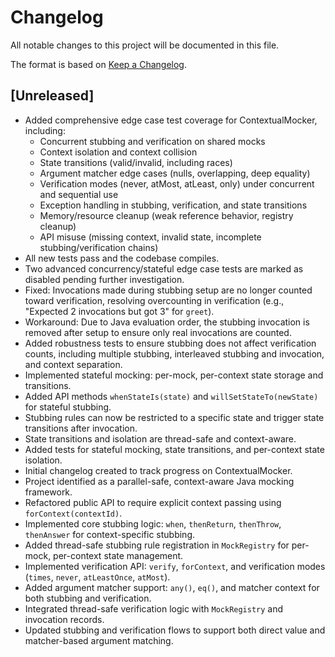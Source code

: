 # Changelog

All notable changes to this project will be documented in this file.

The format is based on [Keep a Changelog](https://keepachangelog.com/en/1.0.0/).

## [Unreleased]
- Added comprehensive edge case test coverage for ContextualMocker, including:
  - Concurrent stubbing and verification on shared mocks
  - Context isolation and context collision
  - State transitions (valid/invalid, including races)
  - Argument matcher edge cases (nulls, overlapping, deep equality)
  - Verification modes (never, atMost, atLeast, only) under concurrent and sequential use
  - Exception handling in stubbing, verification, and state transitions
  - Memory/resource cleanup (weak reference behavior, registry cleanup)
  - API misuse (missing context, invalid state, incomplete stubbing/verification chains)
- All new tests pass and the codebase compiles.
- Two advanced concurrency/stateful edge case tests are marked as disabled pending further investigation.
- Fixed: Invocations made during stubbing setup are no longer counted toward verification, resolving overcounting in verification (e.g., "Expected 2 invocations but got 3" for `greet`).
- Workaround: Due to Java evaluation order, the stubbing invocation is removed after setup to ensure only real invocations are counted.
- Added robustness tests to ensure stubbing does not affect verification counts, including multiple stubbing, interleaved stubbing and invocation, and context separation.
- Implemented stateful mocking: per-mock, per-context state storage and transitions.
- Added API methods `whenStateIs(state)` and `willSetStateTo(newState)` for stateful stubbing.
- Stubbing rules can now be restricted to a specific state and trigger state transitions after invocation.
- State transitions and isolation are thread-safe and context-aware.
- Added tests for stateful mocking, state transitions, and per-context state isolation.
- Initial changelog created to track progress on ContextualMocker.
- Project identified as a parallel-safe, context-aware Java mocking framework.
- Refactored public API to require explicit context passing using `forContext(contextId)`.
- Implemented core stubbing logic: `when`, `thenReturn`, `thenThrow`, `thenAnswer` for context-specific stubbing.
- Added thread-safe stubbing rule registration in `MockRegistry` for per-mock, per-context state management.
- Implemented verification API: `verify`, `forContext`, and verification modes (`times`, `never`, `atLeastOnce`, `atMost`).
- Added argument matcher support: `any()`, `eq()`, and matcher context for both stubbing and verification.
- Integrated thread-safe verification logic with `MockRegistry` and invocation records.
- Updated stubbing and verification flows to support both direct value and matcher-based argument matching.